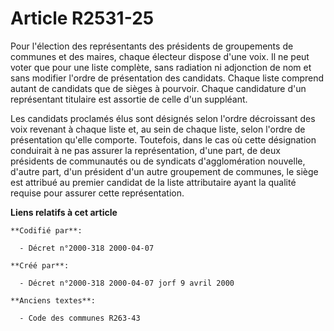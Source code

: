 # Article R2531-25

Pour l'élection des représentants des présidents de groupements de communes et des maires, chaque électeur dispose d'une
voix. Il ne peut voter que pour une liste complète, sans radiation ni adjonction de nom et sans modifier l'ordre de
présentation des candidats. Chaque liste comprend autant de candidats que de sièges à pourvoir. Chaque candidature d'un
représentant titulaire est assortie de celle d'un suppléant.

Les candidats proclamés élus sont désignés selon l'ordre décroissant des voix revenant à chaque liste et, au sein de chaque
liste, selon l'ordre de présentation qu'elle comporte. Toutefois, dans le cas où cette désignation conduirait à ne pas
assurer la représentation, d'une part, de deux présidents de communautés ou de syndicats d'agglomération nouvelle, d'autre
part, d'un président d'un autre groupement de communes, le siège est attribué au premier candidat de la liste attributaire
ayant la qualité requise pour assurer cette représentation.

**Liens relatifs à cet article**

	**Codifié par**:

	  - Décret n°2000-318 2000-04-07

	**Créé par**:

	  - Décret n°2000-318 2000-04-07 jorf 9 avril 2000

	**Anciens textes**:

	  - Code des communes R263-43
